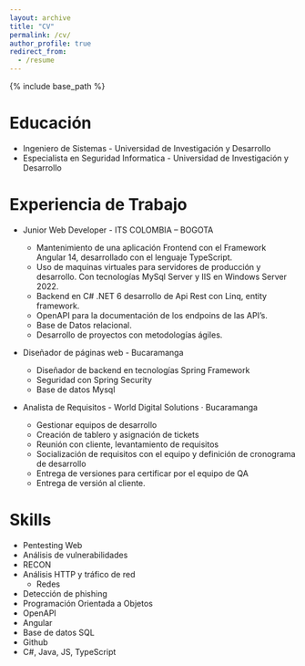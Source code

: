 ```yaml
---
layout: archive
title: "CV"
permalink: /cv/
author_profile: true
redirect_from:
  - /resume
---
```


{% include base_path %}

Educación
======
* Ingeniero de Sistemas - Universidad de Investigación y Desarrollo 
* Especialista en Seguridad Informatica - Universidad de Investigación y Desarrollo 

Experiencia de Trabajo
======
* Junior Web Developer - ITS COLOMBIA – BOGOTA
  * Mantenimiento de una aplicación Frontend con el Framework Angular 14, desarrollado con el lenguaje TypeScript.
  * Uso de maquinas virtuales para servidores de producción y desarrollo. Con tecnologías MySql Server y IIS en Windows Server 2022.
  * Backend en C# .NET 6 desarrollo de Api Rest con Linq, entity framework.
  * OpenAPI para la documentación de los endpoins de las API’s.
  * Base de Datos relacional.
  * Desarrollo de proyectos con metodologías ágiles.

* Diseñador de páginas web - Bucaramanga
  * Diseñador de backend en tecnologías Spring Framework
  * Seguridad con Spring Security
  * Base de datos Mysql

* Analista de Requisitos - World Digital Solutions · Bucaramanga
  * Gestionar equipos de desarrollo
  * Creación de tablero y asignación de tickets
  * Reunión con cliente, levantamiento de requisitos
  * Socialización de requisitos con el equipo y definición de cronograma de desarrollo
  * Entrega de versiones para certificar por el equipo de QA
  * Entrega de versión al cliente.
  
Skills
======
* Pentesting Web
* Análisis de vulnerabilidades
* RECON
* Análisis HTTP y tráfico de red
  * Redes
* Detección de phishing
* Programación Orientada a Objetos
* OpenAPI
* Angular
* Base de datos SQL
* Github
* C#, Java, JS, TypeScript

